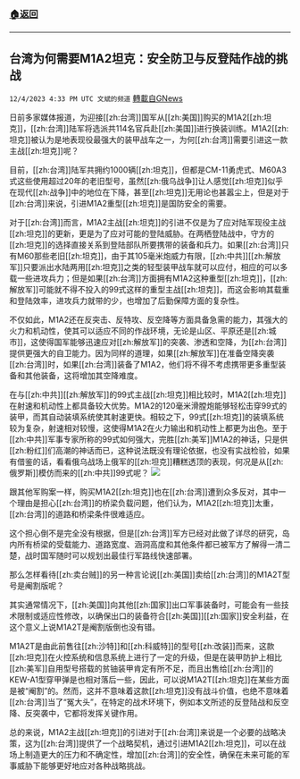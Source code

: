 ###  [:house:返回](README.md)
---


## 台湾为何需要M1A2坦克：安全防卫与反登陆作战的挑战
`12/4/2023 4:33 PM UTC 文斌的频道` [轉載自GNews](https://gnews.org/articles/2070065)

日前多家媒体报道，为迎接[[zh:台湾]]国军从[[zh:美国]]购买的M1A2[[zh:坦克]]，[[zh:台湾]]陆军将选派共114名官兵赴[[zh:美国]]进行换装训练。M1A2[[zh:坦克]]被认为是地表现役最强大的装甲战车之一，为何[[zh:台湾]]需要引进这一款主战[[zh:坦克]]呢？

目前，[[zh:台湾]]陆军共拥约1000辆[[zh:坦克]]，但都是CM-11勇虎式、M60A3式这些使用超过20年的老旧型号，虽然[[zh:俄乌战争]]让人感觉[[zh:坦克]]似乎在现代[[zh:战争]]中的地位在下降，甚至[[zh:坦克]]无用论也甚嚣尘上，但是对于[[zh:台湾]]来说，引进M1A2重型[[zh:坦克]]是国防安全的需要。

对于[[zh:台湾]]而言，M1A2主战[[zh:坦克]]的引进不仅是为了应对陆军现役主战[[zh:坦克]]的更新，更是为了应对可能的登陆威胁。在两栖登陆战中，守方的[[zh:坦克]]的选择直接关系到登陆部队所要携带的装备和兵力。如果[[zh:台湾]]只有M60那些老旧[[zh:坦克]]，由于其105毫米炮威力有限，[[zh:中共]][[zh:解放军]]只要派出水陆两用[[zh:坦克]]之类的轻型装甲战车就可以应付，相应的可以多载一些进攻兵力；但是如果[[zh:台湾]]方面拥有M1A2这种重型[[zh:坦克]]，[[zh:解放军]]可能就不得不投入的99式这样的重型主战[[zh:坦克]]，而这会影响其载重和登陆效率，进攻兵力就带的少，也增加了后勤保障方面的复杂性。

不仅如此，M1A2还在反突击、反特攻、反空降等方面具备急需的能力，其强大的火力和机动性，使其可以适应不同的作战环境，无论是山区、平原还是[[zh:城市]]，这使得国军能够迅速应对[[zh:解放军]]的突袭、渗透和空降，为[[zh:台湾]]提供更强大的自卫能力。因为同样的道理，如果[[zh:解放军]]在准备空降突袭[[zh:台湾]]时，如果[[zh:台湾]]装备了M1A2，他们将不得不考虑携带更多重型装备和其他装备，这将增加其空降难度。

在与[[zh:中共]][[zh:解放军]]的99式主战[[zh:坦克]]相比较时，M1A2[[zh:坦克]]在射速和机动性上都具备较大优势。M1A2的120毫米滑膛炮能够轻松击穿99式的装甲，而其自动装填系统使其射速更快。相较之下，99式[[zh:坦克]]的装填系统较为复杂，射速相对较慢，这使得M1A2在火力输出和机动性上都更为出色。至于[[zh:中共]]军事专家所称的99式如何强大，完胜[[zh:美军]]M1A2的神话，只是供[[zh:粉红]]们高潮的神话而已，这种说法既没有理论依据，也没有实战检验，如果有借鉴的话，看看俄乌战场上俄军的[[zh:坦克]]糟糕透顶的表现，何况是从[[zh:俄罗斯]]模仿而来的[[zh:中共]]99式呢？
![](ipfs://QmbwKE2h96nahtPjE4D97bEGa2WiXujWi9HrGEZCNmWRDm?.png)


跟其他军购案一样，购买M1A2[[zh:坦克]]也在[[zh:台湾]]遭到众多反对，其中一个理由是担心[[zh:台湾]]的桥梁负载问题，他们认为，M1A2[[zh:坦克]]太重，[[zh:台湾]]的道路和桥梁条件很难适应。

这个担心倒不是完全没有根据，但是[[zh:台湾]]军方已经对此做了详尽的研究，岛内所有桥梁的受载能力、道路宽度、涵洞高度和其他条件都已被军方了解得一清二楚，战时国军随时可以规划出最佳行军路线快速部署。

那么怎样看待[[zh:卖台贼]]的另一种言论说[[zh:美国]]卖给[[zh:台湾]]的M1A2T型号是阉割版呢？

其实通常情况下，[[zh:美国]]向其他[[zh:国家]]出口军事装备时，可能会有一些技术限制或适应性修改，以确保出口的装备符合[[zh:美国]][[zh:国家]]安全利益，在这个意义上说M1A2T是阉割版倒也没有错。

M1A2T是由此前售往[[zh:沙特]]和[[zh:科威特]]的型号[[zh:改装]]而来，这款[[zh:坦克]]在火控系统和信息系统上进行了一定的升级，但是在装甲防护上相比[[zh:美军]]自用型号搭载的贫铀装甲肯定有所不足，而且出售给[[zh:台湾]]的KEW-A1型穿甲弹是也相对落后一些，因此，可以说M1A2T[[zh:坦克]]在某些方面是被“阉割”的。然而，这并不意味着这款[[zh:坦克]]没有战斗价值，也绝不意味着[[zh:台湾]]当了“冤大头”，在特定的战术环境下，例如本文所述的反登陆战和反空降、反突袭中，它都将发挥关键作用。

总的来说，M1A2主战[[zh:坦克]]的引进对于[[zh:台湾]]来说是一个必要的战略决策，这为[[zh:台湾]]提供了一个战略契机，通过引进M1A2[[zh:坦克]]，可以在战场上制造更大的压力和不确定性，增加[[zh:台湾]]的安全性，确保在未来可能的军事威胁下能够更好地应对各种战略挑战。
